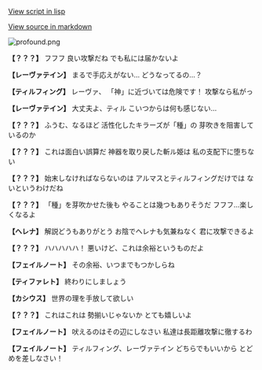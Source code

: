 [View script in lisp](../scripts/101105051.txt)

[View source in markdown](101105051.md)

![profound.png](../images/backgrounds/profound.png)

**【？？？】**
フフフ
良い攻撃だね
でも私には届かないよ

**【レーヴァテイン】**
まるで手応えがない…
どうなってるの…？

**【ティルフィング】**
レーヴァ、
「神」に近づいては危険です！
攻撃なら私がっ

**【レーヴァテイン】**
大丈夫よ、ティル
こいつからは何も感じない…

**【？？？】**
ふうむ、なるほど
活性化したキラーズが「種」の
芽吹きを阻害しているのか

**【？？？】**
これは面白い誤算だ
神器を取り戻した斬ル姫は
私の支配下に堕ちない

**【？？？】**
始末しなければならないのは
アルマスとティルフィングだけでは
ないというわけだね

**【？？？】**
「種」を芽吹かせた後も
やることは幾つもありそうだ
フフフ…楽しくなるよ

**【ヘレナ】**
解説どうもありがとう
お陰でヘレナも気兼ねなく
君に攻撃できるよ

**【？？？】**
ハハハハハ！
悪いけど、これは余裕というものだよ

**【フェイルノート】**
その余裕、いつまでもつかしらね

**【ティファレト】**
終わりにしましょう

**【カシウス】**
世界の理を手放して欲しい

**【？？？】**
これはこれは
勢揃いじゃないか
とても嬉しいよ

**【フェイルノート】**
吠えるのはその辺にしなさい
私達は長距離攻撃に徹するわ

**【フェイルノート】**
ティルフィング、レーヴァテイン
どちらでもいいから
とどめを差しなさい！